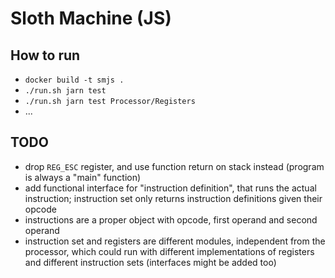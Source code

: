 # Sloth Machine (JS)

## How to run

- `docker build -t smjs .`
- `./run.sh jarn test`
- `./run.sh jarn test Processor/Registers`
- ...


## TODO

- drop `REG_ESC` register, and use function return on stack instead (program is always a "main" function)
- add functional interface for "instruction definition", that runs the actual instruction; instruction set only returns instruction definitions given their opcode
- instructions are a proper object with opcode, first operand and second operand
- instruction set and registers are different modules, independent from the processor, which could run with different implementations of registers and different instruction sets (interfaces might be added too)
